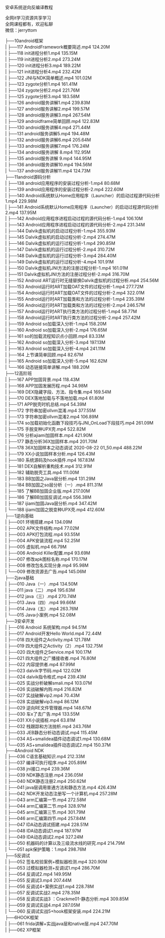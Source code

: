 安卓系统逆向反编译教程

全网it学习资源共享学习<br>全网课程都有，欢迎私聊<br>微信：jerryttom<br>

├──10android框架<br> | ├──117 AndroidFramework概要简述.mp4 124.20M<br> | ├──118 init进程分析1.mp4 135.15M<br> | ├──119 init进程分析2.mp4 273.24M<br> | ├──120 init进程分析3.mp4 189.22M<br> | ├──121 init进程分析4.mp4 232.42M<br> | ├──122 JNI与NDK简单概述.mp4 101.02M<br> | ├──123 zygote分析1.mp4 161.41M<br> | ├──124 zygote分析2.mp4 221.76M<br> | ├──125 zygote分析3.mp4 183.58M<br> | ├──126 android服务讲解1.mp4 239.83M<br> | ├──127 android服务讲解2.mp4 199.57M<br> | ├──128 android服务讲解3.mp4 267.54M<br> | ├──129 androidframe简单回顾.mp4 122.83M<br> | ├──130 android服务讲解4.mp4 271.44M<br> | ├──131 android服务讲解5.mp4 194.48M<br> | ├──132 android服务讲解6.mp4 205.64M<br> | ├──133 android服务讲解7.mp4 176.24M<br> | ├──134 android服务讲解 8.mp4 112.95M<br> | ├──135 android服务讲解 9.mp4 144.95M<br> | ├──136 android服务讲解10.mp4 194.56M<br> | └──137 android服务讲解11.mp4 124.73M<br> ├──11android源码分析<br> | ├──138 android应用程序的安装过程分析-1.mp4 80.68M<br> | ├──139 android应用程序的安装过程分析-2.mp4 222.60M<br> | ├──140 Android系统默认Home应用程序（Launcher）的启动过程源代码分析1.mp4 229.98M<br> | ├──141 Android系统默认Home应用程序（Launcher）的启动过程源代码分析2.mp4 137.95M<br> | ├──142 Android应用程序进程启动过程的源代码分析-1.mp4 106.10M<br> | ├──143 Android应用程序进程启动过程的源代码分析-2.mp4 231.34M<br> | ├──144 Dalvik虚拟机的启动过程分析-1.mp4 355.93M<br> | ├──145 Dalvik虚拟机的启动过程分析-2.mp4 274.47M<br> | ├──146 Dalvik虚拟机的运行过程分析-1.mp4 290.85M<br> | ├──147 Dalvik虚拟机的运行过程分析-2.mp4 310.72M<br> | ├──148 Dalvik虚拟机的运行过程分析-3.mp4 284.40M<br> | ├──149 Dalvik虚拟机的运行过程分析-4.mp4 101.91M<br> | ├──150 Dalvik虚拟机JNI方法的注册过程分析-1.mp4 161.01M<br> | ├──151 Dalvik虚拟机JNI方法的注册过程分析-2.mp4 316.70M<br> | ├──152 Android ART运行时无缝替换Dalvik虚拟机的过程分析.mp4 254.56M<br> | ├──153 Android运行时ART加载OAT文件的过程分析-1.mp4 277.72M<br> | ├──154 Android运行时ART加载OAT文件的过程分析-2.mp4 322.01M<br> | ├──155 Android运行时ART加载类和方法的过程分析-1.mp4 235.39M<br> | ├──156 Android运行时ART加载类和方法的过程分析-2.mp4 246.57M<br> | ├──157 Android运行时ART执行类方法的过程分析-1.mp4 58.77M<br> | ├──158 Android运行时ART执行类方法的过程分析-2.mp4 257.42M<br> | ├──159 Android so加载深入分析-1.mp4 158.20M<br> | ├──160 Android so加载深入分析-2.mp4 176.65M<br> | ├──161 so的加载流程知识点小回顾.mp4 83.33M<br> | ├──162 Android so加载深入分析-3.mp4 197.13M<br> | ├──163 Android so加载深入分析-4.mp4 241.11M<br> | ├──164 上节课简单回顾.mp4 82.67M<br> | ├──165 Android so加载深入分析-5.mp4 162.62M<br> | └──166 动态链接简单讲解.mp4 188.20M<br> ├──12高阶班<br> | ├──167 APP加固背景.mp4 118.43M<br> | ├──168 APP加固发展历程.mp4 34.98M<br> | ├──169 DEX隐藏字段、方法、指令集.mp4 169.54M<br> | ├──170 DEX落地加载与不落地加载.mp4 61.80M<br> | ├──171 APP脱壳时机总结.mp4 54.39M<br> | ├──172 字符串加密ollvm混淆.mp4 377.55M<br> | ├──173 字符串加密ollvm混淆2.mp4 106.89M<br> | ├──174 so加载初始化函数下段技巧与JNI_OnLoad下段技巧.mp4 261.09M<br> | ├──175 手脱变种UPX壳.mp4 522.82M<br> | ├──176 分析ajiami加固样本.mp4 421.90M<br> | ├──177 静态分析36X加固样本.mp4 201.70M<br> | ├──178 36X加固样本之动态调试 2020-08-22 01_50.mp4 488.22M<br> | ├──179 XX小说加固样本分析.mp4 126.43M<br> | ├──180 系统源码及hook插件.mp4 167.83M<br> | ├──181 DEX自解析重构技术.mp4 312.91M<br> | ├──182 辅助脱壳工具.mp4 111.00M<br> | ├──183 BB加固之Java层分析.mp4 131.29M<br> | ├──184 BB加固之so层分析（一）.mp4 811.31M<br> | ├──185 了解BB加固企业版.mp4 217.00M<br> | ├──186 了解BB加固反调试.mp4 556.38M<br> | ├──187 ijiami加固Java层分析.mp4 347.42M<br> | └──188 ijiami加固之脱变种UPX壳.mp4 412.60M<br> ├──1逆向基础<br> | ├──001 环境搭建.mp4 134.09M<br> | ├──002 APK文件结构.mp4 77.02M<br> | ├──003 APK打包流程.mp4 93.55M<br> | ├──004 APK安装流程.mp4 52.25M<br> | ├──005 虚拟机.mp4 66.79M<br> | ├──006 Android Killer配置.mp4 93.69M<br> | ├──007 修改apk图标名称.mp4 170.17M<br> | ├──008 修改包名实现分身.mp4 95.98M<br> | └──009 修改资源去广告.mp4 145.06M<br> ├──2java基础<br> | ├──010 Java（一）.mp4 134.50M<br> | ├──011 java（二）.mp4 195.63M<br> | ├──012 java（三）.mp4 270.74M<br> | ├──013 Java（四）.mp4 99.66M<br> | ├──014 Java（五）.mp4 263.76M<br> | └──015 Java小案例.mp4 52.08M<br> ├──3安卓开发<br> | ├──016 Android 系统架构.mp4 94.51M<br> | ├──017 Android开发Hello World.mp4 72.44M<br> | ├──018 四大组件之Activity.mp4 121.78M<br> | ├──019 四大组件之Activity（2）.mp4 132.75M<br> | ├──020 四大组件之Service.mp4 100.17M<br> | ├──021 四大组件之广播接收者.mp4 76.80M<br> | ├──022 内容提供者.mp4 87.99M<br> | ├──023 dalvik字节码.mp4 122.02M<br> | ├──024 dalvik指令格式.mp4 239.43M<br> | ├──025 实战分析破解smali.mp4 103.07M<br> | ├──026 实战破解内购.mp4 216.82M<br> | ├──027 实战破解vip2.mp4 70.43M<br> | ├──028 实战破解vip3.mp4 86.12M<br> | ├──029 逆向RE文件管理器.mp4 148.67M<br> | ├──030 车x了去广告.mp4 133.55M<br> | ├──031 XX小说插桩.mp4 63.81M<br> | ├──032 栈跟踪和方法抛析.mp4 243.76M<br> | ├──033 JEB静态分析动态调试.mp4 115.45M<br> | ├──034 AS+smalidea插件动态调试1.mp4 130.68M<br> | └──035 AS+smalidea插件动态调试2.mp4 150.37M<br> ├──4Android NDK<br> | ├──036 C语言基础知识.mp4 212.33M<br> | ├──037 编译可执行程序.mp4 205.89M<br> | ├──038 jni接口.mp4 239.36M<br> | ├──039 NDK静态注册.mp4 236.05M<br> | ├──040 NDK静态注册2.mp4 250.62M<br> | ├──041 java层调用普通方法和静态方法.mp4 426.43M<br> | ├──042 NDK开发动态注册写一个计算机.mp4 257.28M<br> | ├──043 arm汇编第一节.mp4 272.58M<br> | ├──044 arm汇编第二节.mp4 328.97M<br> | ├──045 arm汇编第三节.mp4 301.79M<br> | ├──046 arm汇编第四节.mp4 257.84M<br> | ├──047 IDA动态调试搭建.mp4 228.51M<br> | ├──048 IDA动态调试1.mp4 187.97M<br> | ├──049 IDA动态调试2.mp4 327.24M<br> | ├──050 机器码的计算以及三级流水线的研究.mp4 214.79M<br> | └──051 apk保护策略：1.mp4 298.76M<br> ├──5反调试<br> | ├──052 签名校验案例+模拟器检测.mp4 320.90M<br> | ├──053 过模拟器检测+反调试1.mp4 286.70M<br> | ├──054 反调试2.mp4 149.95M<br> | ├──055 反调试3.mp4 207.44M<br> | ├──056 反调试4+案例实战1.mp4 228.78M<br> | ├──057 反调试实战2.mp4 278.35M<br> | ├──058 反调试实战3 ：Crackme01-静态分析.mp4 309.85M<br> | ├──059 反调试实战4.mp4 287.05M<br> | └──060 反调试实战5+hook框架安装.mp4 224.21M<br> ├──6HOOK框架<br> | ├──061 frida讲解+实战java层和native层.mp4 247.70M<br> | ├──062 XP框架